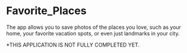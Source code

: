 # Favorite_Places
The app allows you to save photos of the places you love, such as your home, your favorite vacation spots, or even just landmarks in your city.

*THIS APPLICATION IS NOT FULLY COMPLETED YET.

